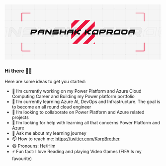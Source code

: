 <img src='/standard.gif' alt="banner"></img>

### Hi there 🙋‍♂️

Here are some ideas to get you started:

- 🔭 I’m currently working on my Power Platform and Azure Cloud Computing Career and Building my Power platform portfolio 
- 🌱 I’m currently learning Azure AI, DevOps and Infrastructure. The goal is to become an all round cloud engineer
- 👯 I’m looking to collaborate on Power Platform and Azure related projects
- 🤔 I’m looking for help with learning all that concerns Power Platform and Azure
- 💬 Ask me about my learning journey 
- 📫 How to reach me: https://twitter.com/KorpBrother
- 😄 Pronouns: He/Him
- ⚡ Fun fact: I love Reading and playing Video Games (FIFA Is my favourite)

